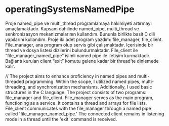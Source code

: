 # operatingSystemsNamedPipe
Proje named_pipe ve multi_thread programlamaya hakimiyeti artırmayı amaçlamaktadır. Kapsam dahilinde named_pipe, multi_thread ve senkronizasyon mekanizmalarının kullandım. Bununla birlikte basit C dili yapılarını kullandım. Proje iki adet program yazdım: file_manager, file_client. File_manager, ana program olup servis gibi çalışmaktadır. Içerisinde bir thread ve dosya listesi dizilerini bulundurmaktadır. File_client ile “file_manager_named_pipe” isimli named pipe ile iletişim kurmaktadır. Bağlantı kurulan client “exit” komutu gelene kadar bir thread’te dinlemede kalır.

// The project aims to enhance proficiency in named pipes and multi-threaded programming. Within the scope, I utilized named pipes, multi-threading, and synchronization mechanisms. Additionally, I used basic structures in the C language. The project consists of two programs: file_manager and file_client. File_manager serves as the main program, functioning as a service. It contains a thread and arrays for file lists. File_client communicates with the file_manager through a named pipe called 'file_manager_named_pipe.' The connected client remains in listening mode in a thread until the 'exit' command is received.
